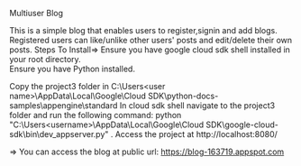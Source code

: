 Multiuser Blog


This is a simple blog that enables users to register,signin and add blogs. Registered users can like/unlike other users' 
posts and edit/delete their own posts.
Steps To Install=>
Ensure you have google cloud sdk shell installed in your root directory.   
Ensure you have Python installed.
    
Copy the project3 folder in C:\Users\<user name>\AppData\Local\Google\Cloud SDK\python-docs-samples\appengine\standard
In cloud sdk shell navigate to the project3 folder and run the following command: 
python "C:\Users\<username>\AppData\Local\Google\Cloud SDK\google-cloud-sdk\bin\dev_appserver.py" .
Access the project at http://localhost:8080/

=> You can access the blog at public url: https://blog-163719.appspot.com
